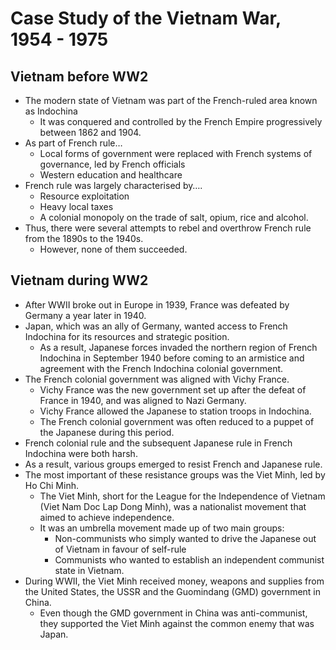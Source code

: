 # Case Study of the Vietnam War, 1954 - 1975
## Vietnam before WW2
- The modern state of Vietnam was part of the French-ruled area known as Indochina
    - It was conquered and controlled by the French Empire progressively between 1862 and 1904.
- As part of French rule…
    - Local forms of government were replaced with French systems of governance, led by French officials
    - Western education and healthcare
- French rule was largely characterised by….
    - Resource exploitation
    - Heavy local taxes
    - A colonial monopoly on the trade of salt, opium, rice and alcohol.
- Thus, there were several attempts to rebel and overthrow French rule from the 1890s to the 1940s.
    - However, none of them succeeded.
## Vietnam during WW2
- After WWII broke out in Europe in 1939, France was defeated by Germany a year later in 1940.
- Japan, which was an ally of Germany, wanted access to French Indochina for its resources and strategic position.
    - As a result, Japanese forces invaded the northern region of French Indochina in September 1940 before coming to an armistice and agreement with the French Indochina colonial government.
- The French colonial government was aligned with Vichy France.
    - Vichy France was the new government set up after the defeat of France in 1940, and was aligned to Nazi Germany.
    - Vichy France allowed the Japanese to station troops in Indochina.
    - The French colonial government was often reduced to a puppet of the Japanese during this period.
- French colonial rule and the subsequent Japanese rule in French Indochina were both harsh.
- As a result, various groups emerged to resist French and Japanese rule.
- The most important of these resistance groups was the Viet Minh, led by Ho Chi Minh.
    - The Viet Minh, short for the League for the Independence of Vietnam (Viet Nam Doc Lap Dong Minh), was a nationalist movement that aimed to achieve independence.
    - It was an umbrella movement made up of two main groups:
        - Non-communists who simply wanted to drive the Japanese out of Vietnam in favour of self-rule
        - Communists who wanted to establish an independent communist state in Vietnam.
- During WWII, the Viet Minh received money, weapons and supplies from the United States, the USSR and the Guomindang (GMD) government in China.
    - Even though the GMD government in China was anti-communist, they supported the Viet Minh against the common enemy that was Japan.





